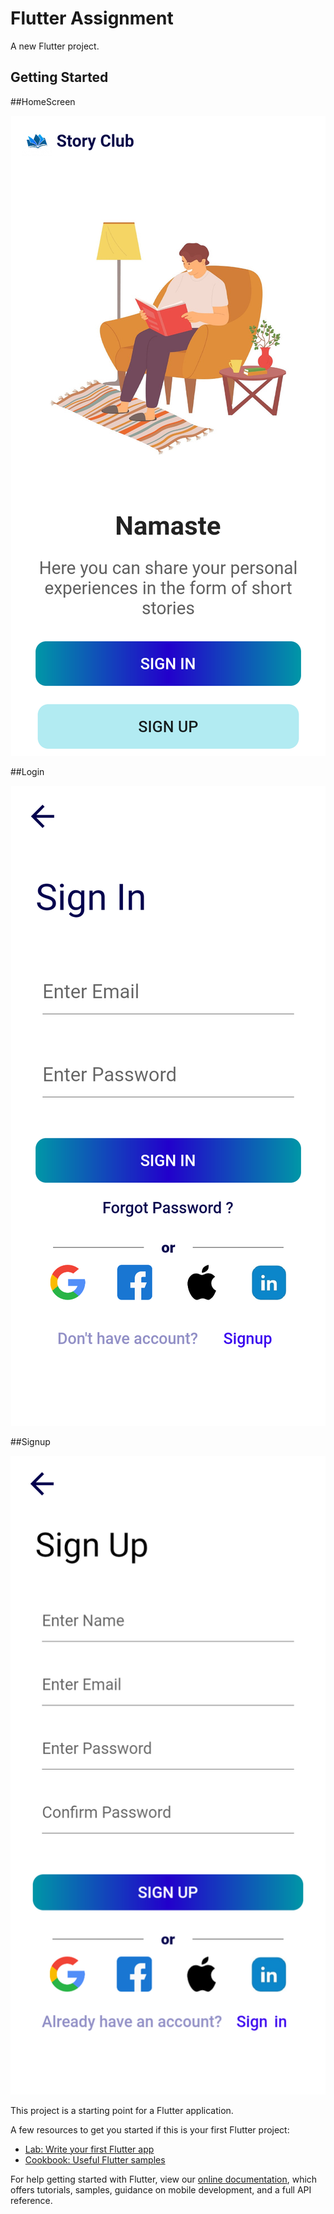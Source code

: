 # Flutter Assignment

A new Flutter project.

## Getting Started

##HomeScreen

<p align="center">
  <img src="./Screenshots/home.png" >
</p>

##Login

<p align="center">
  <img src="./Screenshots/login.png" >
</p>

##Signup

<p align="center">
  <img src="./Screenshots/SignUp.png" >
</p>


This project is a starting point for a Flutter application.

A few resources to get you started if this is your first Flutter project:

- [Lab: Write your first Flutter app](https://flutter.dev/docs/get-started/codelab)
- [Cookbook: Useful Flutter samples](https://flutter.dev/docs/cookbook)

For help getting started with Flutter, view our
[online documentation](https://flutter.dev/docs), which offers tutorials,
samples, guidance on mobile development, and a full API reference.
